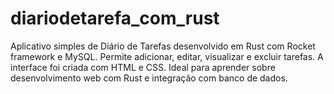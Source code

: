 # diariodetarefa_com_rust
Aplicativo simples de Diário de Tarefas desenvolvido em Rust com Rocket framework e MySQL. Permite adicionar, editar, visualizar e excluir tarefas. A interface foi criada com HTML e CSS. Ideal para aprender sobre desenvolvimento web com Rust e integração com banco de dados.
